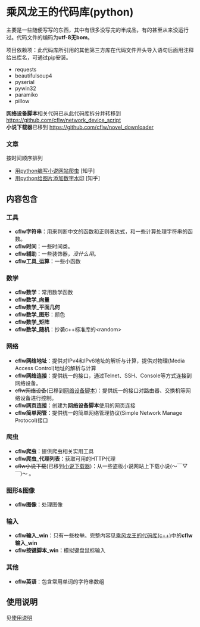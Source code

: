# 乘风龙王的代码库(python)
主要是一些随便写写的东西，其中有很多没写完的半成品，有的甚至从来没运行过。代码文件的编码为**utf-8无bom**。

项目依赖项：此代码库所引用的其他第三方库在代码文件开头导入语句后面用注释给出库名，可通过pip安装。
* requests
* beautifulsoup4
* pyserial
* pywin32
* paramiko
* pillow

**网络设备脚本**相关代码已从此代码库拆分并转移到 https://github.com/cflw/network_device_script <br>
**小说下载器**已移到 https://github.com/cflw/novel_downloader

### 文章
按时间顺序排列
* [用python编写小说网站爬虫](https://zhuanlan.zhihu.com/p/51309019) \[知乎\]
* [用python给图片添加数字水印](https://zhuanlan.zhihu.com/p/111163052) \[知乎\]

## 内容包含
### 工具
* **cflw字符串**：用来判断中文的函数和正则表达式，和一些计算处理字符串的函数。
* **cflw时间**：一些时间类。
* **cflw辅助**：一些装饰器，*没什么用*。
* **cflw工具_运算**：一些小函数

### 数学
* **cflw数学**：常用数学函数
* **cflw数学_向量**
* **cflw数学_平面几何**
* **cflw数学_图形**：颜色
* **cflw数学_矩阵**
* **cflw数学_随机**：抄袭c++标准库的\<random\>

### 网络
* **cflw网络地址**：提供对IPv4和IPv6地址的解析与计算，提供对物理(Media Access Control)地址的解析与计算
* **cflw网络连接**：提供统一的接口，通过Telnet、SSH、Console等方式连接到网络设备。
* ~~cflw网络设备~~(已移到[网络设备脚本](https://github.com/cflw/network_device_script))：提供统一的接口对路由器、交换机等网络设备进行控制。
* **cflw网页连接**：创建为**网络设备脚本**使用的网页连接
* **cflw简单网管**：提供统一的简单网络管理协议(Simple Network Manage Protocol)接口

### 爬虫
* **cflw爬虫**：提供爬虫相关实用工具
* **cflw爬虫_代理列表**：获取可用的HTTP代理
* ~~cflw小说下载~~(已移到[小说下载器](https://github.com/cflw/novel_downloader))：从一些盗版小说网站上下载小说(～￣▽￣)～ 。

### 图形&图像
* **cflw图像**：处理图像

### 输入
* **cflw输入_win**：只有一些枚举。完整内容见[乘风龙王的代码库(c++)](https://github.com/cflw/cflw_cpp)中的**cflw输入_win**
* **cflw按键脚本_win**：模拟键盘鼠标输入

### 其他
* **cflw英语**：包含常用单词的字符串数组

## 使用说明
见[使用说明](文档/使用说明.md)